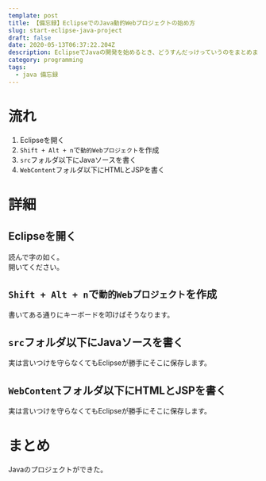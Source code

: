 ```yaml
---
template: post
title: 【備忘録】EclipseでのJava動的Webプロジェクトの始め方
slug: start-eclipse-java-project
draft: false
date: 2020-05-13T06:37:22.204Z
description: EclipseでJavaの開発を始めるとき、どうすんだっけっていうのをまとめました。
category: programming
tags:
  - java 備忘録
---
```

# 流れ
1. Eclipseを開く
2. `Shift + Alt + n`で`動的Webプロジェクト`を作成
3. `src`フォルダ以下にJavaソースを書く
4. `WebContent`フォルダ以下にHTMLとJSPを書く

# 詳細
## Eclipseを開く
読んで字の如く。  
開いてください。

## `Shift + Alt + n`で`動的Webプロジェクト`を作成
書いてある通りにキーボードを叩けばそうなります。

## `src`フォルダ以下にJavaソースを書く
実は言いつけを守らなくてもEclipseが勝手にそこに保存します。  

## `WebContent`フォルダ以下にHTMLとJSPを書く
実は言いつけを守らなくてもEclipseが勝手にそこに保存します。  

# まとめ
Javaのプロジェクトができた。